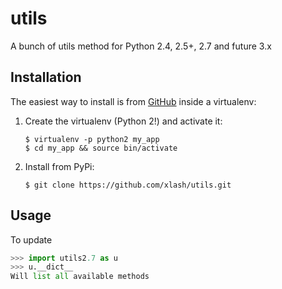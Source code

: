 # utils

A bunch of utils method for Python 2.4, 2.5+, 2.7 and future 3.x

## Installation

The easiest way to install is from [GitHub](https://github.com/xlash/utils) inside a virtualenv:

1. Create the virtualenv (Python 2!) and activate it:

   ```
   $ virtualenv -p python2 my_app
   $ cd my_app && source bin/activate
   ```

2. Install from PyPi:

   ```
   $ git clone https://github.com/xlash/utils.git
   ```



## Usage

To update

```python
>>> import utils2.7 as u
>>> u.__dict__
Will list all available methods
```
